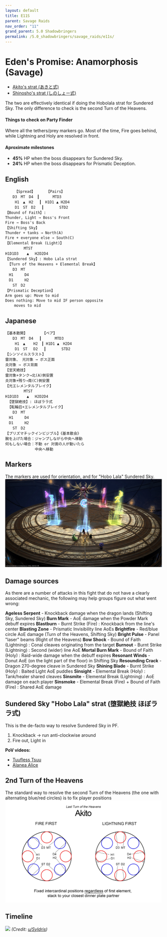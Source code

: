 ```yaml
---
layout: default
title: E11S
parent: Savage Raids
nav_order: "11"
grand_parent: 5.0 Shadowbringers
permalink: /5.0_shadowbringers/savage_raids/e11s/
---
```


# Eden's Promise: Anamorphosis (Savage)

- [Akito's strat (あきと式)](https://youtu.be/b7g-6n4VSoY)
- [Shinosho's strat (しのしょー式)](https://youtu.be/7oHPKKDYgto)

The two are effectively identical if doing the Hobolala strat for Sundered Sky. The only difference to check is the second Turn of the Heavens.

#### Things to check on Party Finder

Where all the tethers/prey markers go. Most of the time, Fire goes behind, while Lightning and Holy are resolved in front. 

#### Aproximate milestones

- **45%** HP when the boss disappears for Sundered Sky.
- **24%** HP when the boss disappears for Prismatic Deception.

## English
```
　　　【Spread】　　　　【Pairs】
　　D3　MT　D4　┃　 　　MTD3
　　 H1　▲　H2　 ┃　H1D1 ▲ H2D4
 　　D1　ST　D2　 ┃ 　　　 STD2
【Bound of Faith】:
Thunder, Light → Boss's Front
Fire → Boss's Back
【Shifting Sky】
Thunder + tanks → North(A)
Fire + everyone else → South(C)
【Elemental Break (Light)】
　　　　　MTST
H1D1D3　  ▲　 H2D2D4
【Sundered Sky】: Hobo Lala strat
 【Turn of the Heavens + Elemental Break】
　　D3　MT
　H1　　　D4
　D1　　　H2
　　ST　D2
【Prismatic Deception】
Arm goes up: Move to mid
Does nothing: Move to mid IF person opposite
    moves to mid
```

## Japanese
```
【基本散開】　　　　　【ペア】
　　D3　MT　D4　 ┃　　 　MTD3
　　 H1　▲ 　 H2　┃ H1D1 ▲　H2D4
 　　D1　ST　 D2　 ┃　 　　 STD2
【シンソイルスラスト】
雷対象、 光対象 → ボス正面
炎対象 → ボス背面
【至天絶技】
雷対象+タンク→北(A)側安置
炎対象+残り→南(C)側安置
【光エレメンタルブレイク】
　　　　　MTST
H1D1D3　  ▲　 H2D2D4
 【墜獄絶技】: ほぼララ式
 【転輪召+エレメンタルブレイク】
　　D3　MT
　H1　　　D4
　D1　　　H2
　　ST　D2
【プリズマチックインビジブル】《基本散会》
腕を上げた場合：ジャンプしながら中央へ移動
何もしない場合：不動 or 対面の人が動いたら
　　　　　　　　中央へ移動
```

## Markers

The markers are used for orientation, and for "Hobo Lala" Sundered Sky.
![](images/markers.jpg)

## Damage sources

As there are a number of attacks in this fight that do not have a clearly associated mechanic, the following may help groups figure out what went wrong:

**Ageless Serpent** - Knockback damage when the dragon lands (Shifting Sky, Sundered Sky)
**Burn Mark** - AoE damage when the Powder Mark debuff expires
**Blastburn** - Burnt Strike (Fire) : Knockback from the line's center
**Blasting Zone** - Prismatic Invisibility line AoEs
**Brightfire** - Red/blue circle AoE damage (Turn of the Heavens, Shifting Sky)
**Bright Pulse** - Panel "laser" beams (Right of the Heavens)
**Bow Shock** - Bound of Faith (Lightning) : Conal cleaves originating from the target
**Burnout** - Burnt Strike (Lightning) : Second (wider) line AoE
**Mortal Burn Mark** - Bound of Faith (Holy) : Raid-wide damage when the debuff expires
**Resonant Winds** - Donut AoE (on the light part of the floor) in Shifting Sky
**Resounding Crack** - Dragon 270-degree cleave in Sundered Sky
**Shining Blade** - Burnt Strike (Holy) : Baited Light AoE puddles
**Sinsight** - Elemental Break (Holy) : Tank/healer shared cleaves
**Sinsmite** - Elemental Break (Lightning) : AoE damage on each player
**Sinsmoke** - Elemental Break (Fire) + Bound of Faith (Fire) : Shared AoE damage 

## Sundered Sky "Hobo Lala" strat (堕獄絶技 ほぼララ式)

This is the de-facto way to resolve Sundered Sky in PF.

1. Knockback → run anti-clockwise around
2. Fire out, Light in

**PoV videos:**
- [Tuufless Tsuu](https://youtu.be/ktKdsw_3g78)
- [Alanea Alice](https://youtu.be/PxPbepykI6I)

## 2nd Turn of the Heavens

The standard way to resolve the second Turn of the Heavens (the one with alternating blue/red circles) is to fix player positions
![](images/2nd_turn_of_the_heavens.jpg)

## Timeline

![](https://preview.redd.it/kfjnekykco661.png?width=3200&format=png&auto=webp&s=d948063e566e1c35ec66c3b3890e0562072b20b9)
*(Credit: [u/Syldris](https://www.reddit.com/r/ffxiv/comments/kflij2/e11s_timeline_image/))*